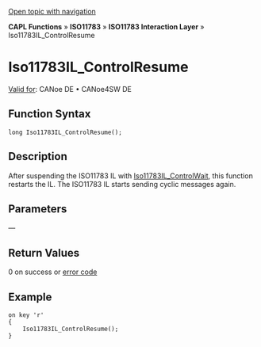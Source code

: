 [Open topic with navigation](../../../../../../CANoeDEFamily.htm#Topics/CAPLFunctions/ISO11783/ISOInteractionLayer/Functions/CAPLfunctionIso11783ILControlResume.md)

**CAPL Functions** » **ISO11783** » **ISO11783 Interaction Layer** » Iso11783IL_ControlResume

# Iso11783IL_ControlResume

[Valid for](../../../../Shared/FeatureAvailability.md): CANoe DE • CANoe4SW DE

## Function Syntax

```plaintext
long Iso11783IL_ControlResume();
```

## Description

After suspending the ISO11783 IL with [Iso11783IL_ControlWait](CAPLfunctionIso11783ILControlWait.md), this function restarts the IL. The ISO11783 IL starts sending cyclic messages again.

## Parameters

—

## Return Values

0 on success or [error code](../../../CAPLfunctionsISOj1939ErrorCodes.md)

## Example

```plaintext
on key 'r'
{
    Iso11783IL_ControlResume();
}
```
